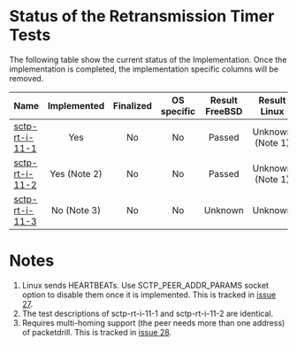 # Status of the Retransmission Timer Tests

The following table show the current status of the Implementation. Once the implementation is completed, the implementation specific columns will be removed.

| Name                                | Implemented | Finalized | OS specific | Result FreeBSD |   Result Linux  |
|:------------------------------------|:-----------:|:---------:|:-----------:|:--------------:|:---------------:|
|[sctp-rt-i-11-1](sctp-rt-i-11-1.pkt) | Yes         | No        | No          | Passed         | Unknown (Note 1)|
|[sctp-rt-i-11-2](sctp-rt-i-11-2.pkt) | Yes (Note 2)| No        | No          | Passed         | Unknown (Note 1)|
|[sctp-rt-i-11-3](sctp-rt-i-11-3.pkt) | No (Note 3) | No        | No          | Unknown        | Unknown         |

# Notes
1. Linux sends HEARTBEATs. Use SCTP_PEER_ADDR_PARAMS socket option to disable them once it is implemented. This is tracked in [issue 27](https://github.com/nplab/packetdrill/issues/27).
2. The test descriptions of sctp-rt-i-11-1 and sctp-rt-i-11-2 are identical.
3. Requires multi-homing support (the peer needs more than one address) of packetdrill. This is tracked in [issue 28](https://github.com/nplab/packetdrill/issues/28).
